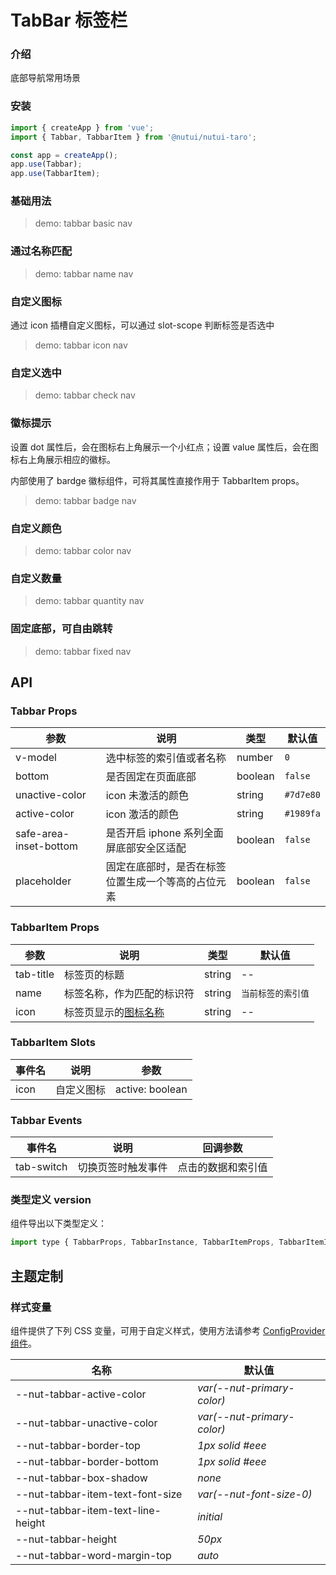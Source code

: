 # TabBar 标签栏

### 介绍

底部导航常用场景

### 安装

```js
import { createApp } from 'vue';
import { Tabbar, TabbarItem } from '@nutui/nutui-taro';

const app = createApp();
app.use(Tabbar);
app.use(TabbarItem);
```

### 基础用法

> demo: tabbar basic nav

### 通过名称匹配

> demo: tabbar name nav

### 自定义图标

通过 icon 插槽自定义图标，可以通过 slot-scope 判断标签是否选中

> demo: tabbar icon nav

### 自定义选中

> demo: tabbar check nav

### 徽标提示

设置 dot 属性后，会在图标右上角展示一个小红点；设置 value 属性后，会在图标右上角展示相应的徽标。

内部使用了 bardge 徽标组件，可将其属性直接作用于 TabbarItem props。

> demo: tabbar badge nav

### 自定义颜色

> demo: tabbar color nav

### 自定义数量

> demo: tabbar quantity nav

### 固定底部，可自由跳转

> demo: tabbar fixed nav

## API

### Tabbar Props

| 参数 | 说明 | 类型 | 默认值 |
| --- | --- | --- | --- |
| v-model | 选中标签的索引值或者名称 | number | `0` |
| bottom | 是否固定在页面底部 | boolean | `false` |
| unactive-color | icon 未激活的颜色 | string | `#7d7e80` |
| active-color | icon 激活的颜色 | string | `#1989fa` |
| safe-area-inset-bottom | 是否开启 iphone 系列全面屏底部安全区适配 | boolean | `false` |
| placeholder | 固定在底部时，是否在标签位置生成一个等高的占位元素 | boolean | `false` |

### TabbarItem Props

| 参数 | 说明 | 类型 | 默认值 |
| --- | --- | --- | --- |
| tab-title | 标签页的标题 | string | -- |
| name | 标签名称，作为匹配的标识符 | string | `当前标签的索引值` |
| icon | 标签页显示的[图标名称](#/zh-CN/component/icon) | string | -- |

### TabbarItem Slots

| 事件名 | 说明 | 参数 |
| --- | --- | --- |
| icon | 自定义图标 | active: boolean |

### Tabbar Events

| 事件名 | 说明 | 回调参数 |
| --- | --- | --- |
| tab-switch | 切换页签时触发事件 | 点击的数据和索引值 |

### 类型定义 version

组件导出以下类型定义：

```js
import type { TabbarProps, TabbarInstance, TabbarItemProps, TabbarItemInstance } from '@nutui/nutui-taro';
```

## 主题定制

### 样式变量

组件提供了下列 CSS 变量，可用于自定义样式，使用方法请参考 [ConfigProvider 组件](#/zh-CN/component/configprovider)。

| 名称 | 默认值 |
| --- | --- |
| --nut-tabbar-active-color | _var(--nut-primary-color)_ |
| --nut-tabbar-unactive-color | _var(--nut-primary-color)_ |
| --nut-tabbar-border-top | _1px solid #eee_ |
| --nut-tabbar-border-bottom | _1px solid #eee_ |
| --nut-tabbar-box-shadow | _none_ |
| --nut-tabbar-item-text-font-size | _var(--nut-font-size-0)_ |
| --nut-tabbar-item-text-line-height | _initial_ |
| --nut-tabbar-height | _50px_ |
| --nut-tabbar-word-margin-top | _auto_ |
